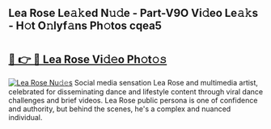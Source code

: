 ## Lea Rose Le𝚊𝚔ed N𝚞𝚍e - Part-V9O Vi𝚍eo Le𝚊𝚔s - H𝚘t O𝚗lyf𝚊ns Ph𝚘tos cqea5

# <h2><a href="http://hf5xigx.feru.top/?c=Lea+Rose">🔗 👉 🔴 Lea Rose Vi𝚍𝚎o Ph𝚘t𝚘𝚜</a></h2>

[![Lea Rose Nu𝚍𝚎s](https://i.imgur.com/0TWrTi3.gif)](http://hf5xigx.feru.top/?c=Lea+Rose)
Social media sensation Lea Rose and multimedia artist, celebrated for disseminating dance and lifestyle content through viral dance challenges and brief videos. Lea Rose public persona is one of confidence and authority, but behind the scenes, he's a complex and nuanced individual. 
